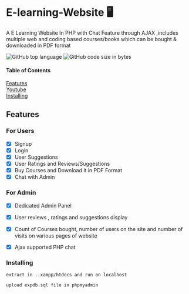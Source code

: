 
# E-learning-Website  :desktop_computer:
A E Learning Website In PHP with Chat Feature through AJAX ,includes multiple web and coding based courses/books which can be bought & downloaded in PDF format 
 


![GitHub top language](https://img.shields.io/github/languages/top/amoldalwai/E-learning-Website?style=plastic)
![GitHub code size in bytes](https://img.shields.io/github/languages/code-size/amoldalwai/E-learning-Website?style=plastic)


#### Table of Contents  
[Features](#Features)  
[Youtube](#Youtube)\
[Installing](#Installing)




## Features 

### For Users 
- [x] Signup
- [x] Login
- [x] User Suggestions
- [x] User Ratings and Reviews/Suggestions
- [x] Buy Courses and Download it in PDF Format
- [x] Chat with Admin <br/>
### For Admin
- [x] Dedicated Admin Panel
- [x] User reviews , ratings and suggestions display
- [x] Count of Courses bought, number of users on the site and  number of visits on various pages of website
- [x] Ajax supported PHP chat







### Installing

```
extract in ..xampp/htdocs and run on localhost

upload expdb.sql file in phpmyadmin
```



